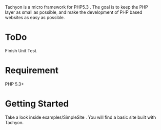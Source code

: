 Tachyon is a micro framework for PHP5.3 . The goal is to keep the PHP layer as small as possible, and make the development of PHP based websites as easy as possible.

ToDo
====
Finish Unit Test.

Requirement
===========
PHP 5.3+

Getting Started
===============

Take a look inside examples/SimpleSite . You will find a basic site built with Tachyon. 
